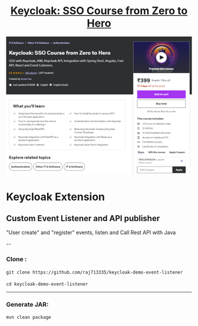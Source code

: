 <h1 align="center"><a href="https://www.udemy.com/course/keycloak-sso-course-from-zero-to-hero/"> Keycloak: SSO Course from Zero to Hero </a></h1>

<p align="center">
  <img src="data/keycloak.png" />
</p> 


# Keycloak Extension
## Custom Event Listener and API publisher

"User create" and "register" events, listen and Call Rest API with Java

--

### Clone :
```shell
git clone https://github.com/raj713335/keycloak-demo-event-listener

cd keycloak-demo-event-listener
```

---

### Generate JAR:
```shell
mvn clean package
```
